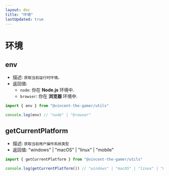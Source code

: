 ```yaml
---
layout: doc
title: "环境"
lastUpdated: true
---
```


# 环境

## env
- 描述: `获取当前运行时环境。`
- 返回值: 
    - `node`: 你在 **Node.js** 环境中.
    - `browser`: 你在 **浏览器** 环境中.

```ts
import { env } from "@vincent-the-gamer/utils"

console.log(env) // "node" | "browser"
```

## getCurrentPlatform
- 描述: `获取当前用户操作系统类型`
- 返回值: "windows" | "macOS" | "linux" | "mobile"

```ts
import { getCurrentPlatform } from "@vincent-the-gamer/utils"

console.log(getCurrentPlatform()) // "windows" | "macOS" | "linux" | "mobile"
```